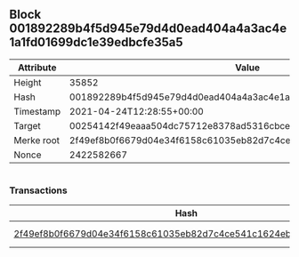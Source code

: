 ## Block 001892289b4f5d945e79d4d0ead404a4a3ac4e1a1fd01699dc1e39edbcfe35a5

Attribute | Value
--- | ---
Height | 35852
Hash | 001892289b4f5d945e79d4d0ead404a4a3ac4e1a1fd01699dc1e39edbcfe35a5
Timestamp | 2021-04-24T12:28:55+00:00
Target | 00254142f49eaaa504dc75712e8378ad5316cbcead634704b3734b6271167cc4
Merke root | 2f49ef8b0f6679d04e34f6158c61035eb82d7c4ce541c1624ebfdb1d202979fe
Nonce | 2422582667

```

```

### Transactions

Hash | Amount
--- | ---
[2f49ef8b0f6679d04e34f6158c61035eb82d7c4ce541c1624ebfdb1d202979fe](2f49ef8b0f6679d04e34f6158c61035eb82d7c4ce541c1624ebfdb1d202979fe.md) | 10.00000000 SKEPTI 
